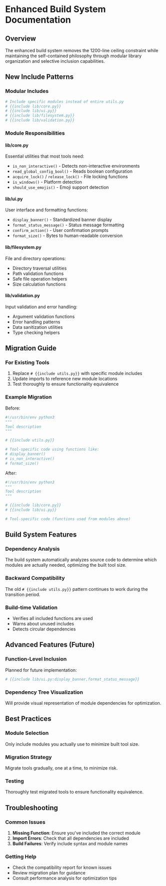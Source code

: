 # Enhanced Build System Documentation

## Overview

The enhanced build system removes the 1200-line ceiling constraint while maintaining the self-contained philosophy through modular library organization and selective inclusion capabilities.

## New Include Patterns

### Modular Includes
```python
# Include specific modules instead of entire utils.py
# {{include lib/core.py}}
# {{include lib/ui.py}}
# {{include lib/filesystem.py}}
# {{include lib/validation.py}}
```

### Module Responsibilities

#### lib/core.py
Essential utilities that most tools need:
- `is_non_interactive()` - Detects non-interactive environments
- `read_global_config_bool()` - Reads boolean configuration
- `acquire_lock()` / `release_lock()` - File locking functions
- `is_windows()` - Platform detection
- `should_use_emojis()` - Emoji support detection

#### lib/ui.py
User interface and formatting functions:
- `display_banner()` - Standardized banner display
- `format_status_message()` - Status message formatting
- `confirm_action()` - User confirmation prompts
- `format_size()` - Bytes to human-readable conversion

#### lib/filesystem.py
File and directory operations:
- Directory traversal utilities
- Path validation functions
- Safe file operation helpers
- Size calculation functions

#### lib/validation.py
Input validation and error handling:
- Argument validation functions
- Error handling patterns
- Data sanitization utilities
- Type checking helpers

## Migration Guide

### For Existing Tools
1. Replace `# {{include utils.py}}` with specific module includes
2. Update imports to reference new module locations
3. Test thoroughly to ensure functionality equivalence

### Example Migration

Before:
```python
#!/usr/bin/env python3
"""
Tool description
"""

# {{include utils.py}}

# Tool-specific code using functions like:
# display_banner()
# is_non_interactive()
# format_size()
```

After:
```python
#!/usr/bin/env python3
"""
Tool description
"""

# {{include lib/core.py}}
# {{include lib/ui.py}}

# Tool-specific code (functions used from modules above)
```

## Build System Features

### Dependency Analysis
The build system automatically analyzes source code to determine which modules are actually needed, optimizing the built tool size.

### Backward Compatibility
The old `# {{include utils.py}}` pattern continues to work during the transition period.

### Build-time Validation
- Verifies all included functions are used
- Warns about unused includes
- Detects circular dependencies

## Advanced Features (Future)

### Function-Level Inclusion
Planned for future implementation:
```python
# {{include lib/ui.py:display_banner,format_status_message}}
```

### Dependency Tree Visualization
Will provide visual representation of module dependencies for optimization.

## Best Practices

### Module Selection
Only include modules you actually use to minimize built tool size.

### Migration Strategy
Migrate tools gradually, one at a time, to minimize risk.

### Testing
Thoroughly test migrated tools to ensure functionality equivalence.

## Troubleshooting

### Common Issues
1. **Missing Function**: Ensure you've included the correct module
2. **Import Errors**: Check that all dependencies are included
3. **Build Failures**: Verify include syntax and module names

### Getting Help
- Check the compatibility report for known issues
- Review migration plan for guidance
- Consult performance analysis for optimization tips